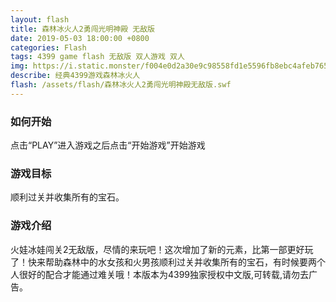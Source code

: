 ```yaml
---
layout: flash
title: 森林冰火人2勇闯光明神殿 无敌版
date: 2019-05-03 18:00:00 +0800
categories: Flash
tags: 4399 game flash 无敌版 双人游戏 双人
img: https://i.static.monster/f004e0d2a30e9c98558fd1e5596fb8ebc4afeb7659d73a00ee4a38e6631dc944.jpg
describe: 经典4399游戏森林冰火人
flash: /assets/flash/森林冰火人2勇闯光明神殿无敌版.swf
---
```


### 如何开始

点击“PLAY”进入游戏之后点击“开始游戏”开始游戏

### 游戏目标

顺利过关并收集所有的宝石。

### 游戏介绍

火娃冰娃闯关2无敌版，尽情的来玩吧！这次增加了新的元素，比第一部更好玩了！快来帮助森林中的水女孩和火男孩顺利过关并收集所有的宝石，有时候要两个人很好的配合才能通过难关哦！本版本为4399独家授权中文版,可转载,请勿去广告。
